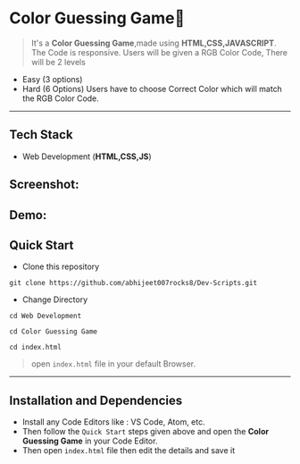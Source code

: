 # Color Guessing Game🎨

> It's a **Color Guessing Game**,made using **HTML,CSS,JAVASCRIPT**. The Code is responsive. Users will be given a RGB Color Code, There will be 2 levels

- Easy (3 options)
- Hard (6 Options)
Users have to choose Correct Color which will match the RGB Color Code.

---
## Tech Stack
- Web Development (**HTML,CSS,JS**)

## Screenshot:


## Demo:

## **Quick Start**
- Clone this repository

``` 
git clone https://github.com/abhijeet007rocks8/Dev-Scripts.git
```
- Change Directory

```
cd Web Development
```
```
cd Color Guessing Game
```
```
cd index.html
```
> open ```index.html``` file in your default Browser.
---
## **Installation and Dependencies**
- Install any Code Editors like : VS Code, Atom, etc.
- Then follow the ```Quick Start``` steps given above and open the **Color Guessing Game** in your Code Editor.
- Then open ```index.html``` file then edit the details and save it 

